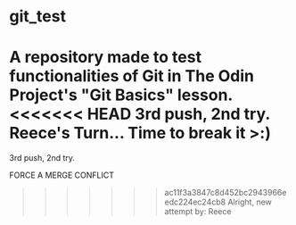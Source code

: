 # git_test
A repository made to test functionalities of Git in The Odin Project's "Git Basics" lesson.
<<<<<<< HEAD
3rd push, 2nd try. Reece's Turn... Time to break it >:)
=======
3rd push, 2nd try. 

FORCE A MERGE CONFLICT
>>>>>>> ac11f3a3847c8d452bc2943966eedc224ec24cb8
Alright, new attempt 
by: Reece